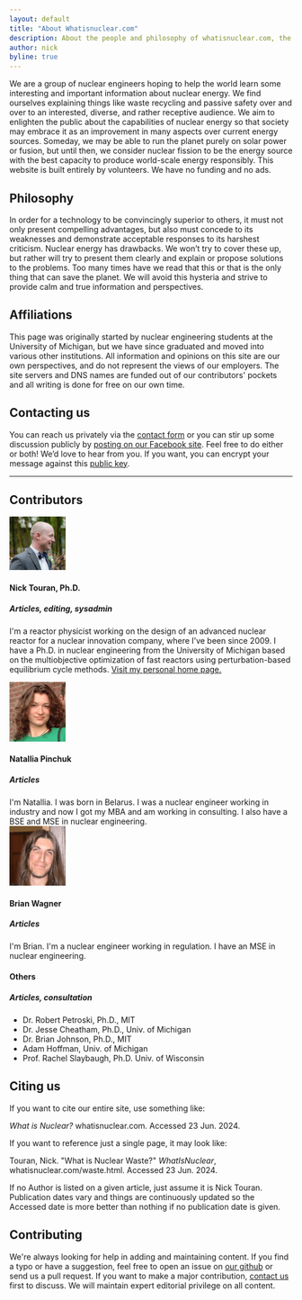 ```yaml
---
layout: default
title: "About Whatisnuclear.com"
description: About the people and philosophy of whatisnuclear.com, the public education site about nuclear energy.
author: nick
byline: true
---
```


<div class="row">
<div class="col-md-8" markdown="1">

We are a group of nuclear engineers hoping to help the world learn some
interesting and important information about nuclear energy. We find ourselves
explaining things like waste recycling and passive safety over and over to an
interested, diverse, and rather receptive audience. We aim to enlighten the
public about the capabilities of nuclear energy so that society may embrace it
as an improvement in many aspects over current energy sources. Someday, we may
be able to run the planet purely on solar power or fusion, but until then, we
consider nuclear fission to be the energy source with the best capacity to
produce world-scale energy responsibly. This website is built entirely by
volunteers. We have no funding and no ads.

## Philosophy

In order for a technology to be convincingly superior to others, it must not
only present compelling advantages, but also must concede to its weaknesses and
demonstrate acceptable responses to its harshest criticism. Nuclear energy has
drawbacks. We won&rsquo;t try to cover these up, but rather will try to present
them clearly and explain or propose solutions to the problems. Too many times
have we read that this or that is the only thing that can save the planet. We
will avoid this hysteria and strive to provide calm and true information and
perspectives.

## Affiliations

This page was originally started by nuclear engineering students at the
University of Michigan, but we have since graduated and moved into various other
institutions. All information and opinions on this site are our own
perspectives, and do not represent the views of our employers. The site servers
and DNS names are funded out of our contributors' pockets and all writing is
done for free on our own time.

## Contacting us

You can reach us privately via the <a href="/contact.html">contact form</a> or
you can stir up some discussion publicly by <a
href="https://www.facebook.com/pages/Whatisnuclearcom/209141202434177">posting
on our Facebook site</a>. Feel free to do either or both! We&rsquo;d love to
hear from you. If you want, you can encrypt your message against this <a
href="https://partofthething.com/nick-publickey.asc">public key</a>.

</div>
</div>
<hr/>

## Contributors

<div class="row">
<div class="col-md-8">
<div class="media">
<a class="media-left" href="#">
<img src="/img/nick_bowtie_rumps_wedding.jpg" alt="Nick Touran" title="Picture of Nick Touran" >
</a>
<div class="media-body" markdown="1">
<h4 class="media-heading">Nick Touran, Ph.D.</h4>
<h5>Articles, editing, sysadmin</h5>

I'm a reactor physicist working on the design of an advanced nuclear reactor for a nuclear
innovation company, where I&rsquo;ve been since 2009. I have a Ph.D. in nuclear engineering from the
University of Michigan based on the multiobjective optimization of fast reactors using
perturbation-based equilibrium cycle methods. <a href="https://partofthething.com">Visit my personal
home page.</a>

</div>
</div>

<div class="media">
<a class="media-left" href="#">
<img src="/img/natallia.gif" alt="Natallia" title="Natallia" width="100"/> 
</a>
<div class="media-body" markdown="1">
<h4 class="media-heading">Natallia Pinchuk</h4>
<h5>Articles</h5>
I'm Natallia. I was born in Belarus. I was a nuclear engineer working in industry and now I got my
MBA and am working in consulting. I also have a BSE and MSE in nuclear engineering. 
</div>
</div>

<div class="media">
<a class="media-left" href="#">
<img src="/img/brian.gif" alt="Brian Wagner" title="Brian Wagner" width="100"/> 
</a>
<div class="media-body" markdown="1">
<h4 class="media-heading">Brian Wagner</h4>
<h5>Articles</h5>
I'm Brian. I'm a nuclear engineer working in regulation. I have an MSE in nuclear engineering.
</div>
</div>

<div class="media">
<a class="media-left" href="#">

</a>
<div class="media-body" markdown="1">
<h4 class="media-heading">Others</h4>
<h5>Articles, consultation</h5>

- Dr. Robert Petroski, Ph.D., MIT
- Dr. Jesse Cheatham, Ph.D., Univ. of Michigan
- Dr. Brian Johnson, Ph.D., MIT
- Adam Hoffman, Univ. of Michigan
- Prof. Rachel Slaybaugh, Ph.D. Univ. of Wisconsin

</div>
</div>
</div>
</div>
<div class="row"><div class="col-md-8" markdown="1">
 
## Citing us

If you want to cite our entire site, use something like:

<p class="bg-warning"><em>What is Nuclear?</em> whatisnuclear.com. Accessed 23 Jun. 2024.</p>

If you want to reference just a single page, it may look like:

<p class="bg-warning">Touran, Nick. &quot;What is Nuclear Waste?&quot; <em>WhatIsNuclear</em>, whatisnuclear.com/waste.html. Accessed 23 Jun. 2024.</p>

If no Author is listed on a given article, just assume it is Nick Touran. Publication dates vary and
things are continuously updated so the Accessed date is more better than nothing if no publication
date is given.

## Contributing

We're always looking for help in adding and maintaining content. If you find a
typo or have a suggestion, feel free to open an issue on <a
href="https://github.com/whatisnuclear">our github</a> or send us a pull
request. If you want to make a major contribution, [contact us](contact.html)
first to discuss. We will maintain expert editorial privilege on all content.

</div>
</div>
